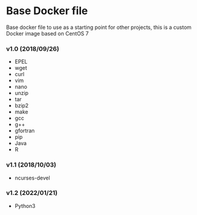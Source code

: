 # Base Docker file
Base docker file to use as a starting point for other projects, this is a custom Docker image based on CentOS 7

### v1.0 (2018/09/26)
- EPEL
- wget 
- curl 
- vim
- nano 
- unzip 
- tar 
- bzip2
- make 
- gcc 
- g++ 
- gfortran
- pip
- Java
- R

### v1.1 (2018/10/03)
- ncurses-devel

### v1.2 (2022/01/21)
- Python3

